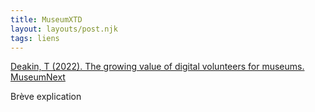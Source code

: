 ```yaml
---
title: MuseumXTD
layout: layouts/post.njk
tags: liens
---
```


[Deakin, T (2022). The growing value of digital volunteers for museums. MuseumNext](https://www.museumnext.com/article/the-growing-value-of-digital-volunteers-for-museums/)

Brève explication
